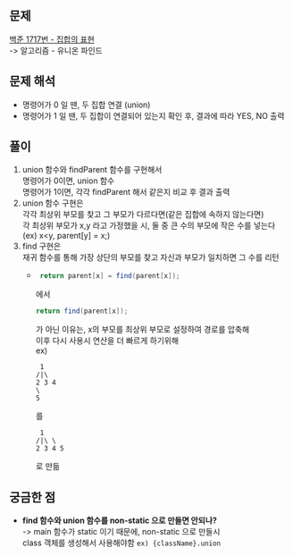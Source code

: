 ## 문제

[백준 1717번 - 집합의 표현](https://www.acmicpc.net/problem/1717) <br>
-> 알고리즘 - 유니온 파인드

## 문제 해석

- 명령어가 0 일 땐, 두 집합 연결 (union)
- 명령어가 1 일 땐, 두 집합이 연결되어 있는지 확인 후, 결과에 따라 YES, NO 출력

## 풀이

1. union 함수와 findParent 함수를 구현해서 <br>
   명령어가 0이면, union 함수 <br>
   명령어가 1이면, 각각 findParent 해서 같은지 비교 후 결과 출력
2. union 함수 구현은 <br>
   각각 최상위 부모를 찾고 그 부모가 다르다면(같은 집합에 속하지 않는다면) <br>
   각 최상위 부모가 x,y 라고 가정했을 시,
   둘 중 큰 수의 부모에 작은 수를 넣는다 (ex) x<y, parent[y] = x;)
3. find 구현은 <br>
   재귀 함수를 통해 가장 상단의 부모를 찾고 자신과 부모가 일치하면 그 수를 리턴 
   - ```java
      return parent[x] = find(parent[x]);
      ```
     에서 
      ```java
      return find(parent[x]);
      ``` 
      가 아닌 이유는, x의 부모를 최상위 부모로 설정하여 경로를 압축해 <br>
      이후 다시 사용시 연산을 더 빠르게 하기위해 <br>
      ex) <br>
      ```
       1
      /|\
      2 3 4
      \
      5
     ```
     를
      ```
       1
      /|\ \
     2 3 4 5
     ```
     로 만듦
## 궁금한 점
- **find 함수와 union 함수를 non-static 으로 만들면 안되나?** <br>
   -> main 함수가 static 이기 때문에, non-static 으로 만들시 <br>
      class 객체를 생성해서 사용해야함 `ex) {className}.union`

      